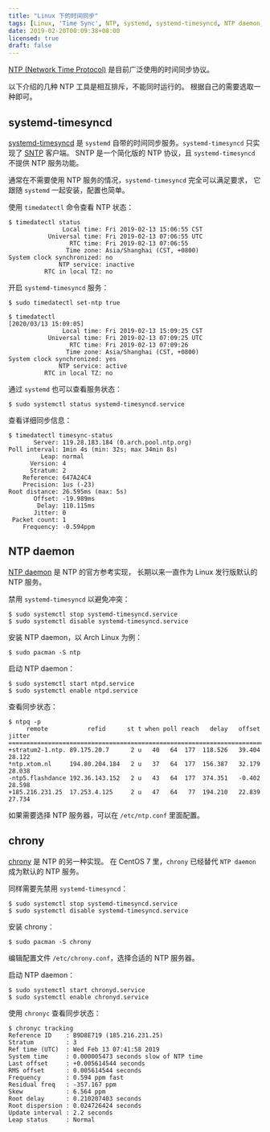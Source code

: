 ```yaml
---
title: "Linux 下的时间同步"
tags: [Linux, 'Time Sync', NTP, systemd, systemd-timesyncd, NTP daemon, chrony]
date: 2019-02-20T00:09:38+08:00
licensed: true
draft: false
---
```


[NTP (Network Time Protocol)](https://en.wikipedia.org/wiki/Network_Time_Protocol)
是目前广泛使用的时间同步协议。

以下介绍的几种 NTP 工具是相互排斥，不能同时运行的。
根据自己的需要选取一种即可。


## systemd-timesyncd

[systemd-timesyncd](https://www.freedesktop.org/software/systemd/man/systemd-timesyncd.service.html)
是 `systemd` 自带的时间同步服务。`systemd-timesyncd` 只实现了
[SNTP](https://tools.ietf.org/html/rfc4330) 客户端。
SNTP 是一个简化版的 NTP 协议，且 `systemd-timesyncd` 不提供 NTP 服务功能。

通常在不需要使用 NTP 服务的情况，`systemd-timesyncd` 完全可以满足要求，
它跟随 `systemd` 一起安装，配置也简单。

使用 `timedatectl` 命令查看 NTP 状态：

```
$ timedatectl status
               Local time: Fri 2019-02-13 15:06:55 CST
           Universal time: Fri 2019-02-13 07:06:55 UTC
                 RTC time: Fri 2019-02-13 07:06:55
                Time zone: Asia/Shanghai (CST, +0800)
System clock synchronized: no
              NTP service: inactive
          RTC in local TZ: no
```

开启 `systemd-timesyncd` 服务：

```shell
$ sudo timedatectl set-ntp true
```

```
$ timedatectl                                                                                                                                                                                                                                           [2020/03/13 15:09:05]
               Local time: Fri 2019-02-13 15:09:25 CST
           Universal time: Fri 2019-02-13 07:09:25 UTC
                 RTC time: Fri 2019-02-13 07:09:26
                Time zone: Asia/Shanghai (CST, +0800)
System clock synchronized: yes
              NTP service: active
          RTC in local TZ: no
```

通过 `systemd` 也可以查看服务状态：

```shell
$ sudo systemctl status systemd-timesyncd.service
```

查看详细同步信息：

```
$ timedatectl timesync-status
       Server: 119.28.183.184 (0.arch.pool.ntp.org)
Poll interval: 1min 4s (min: 32s; max 34min 8s)
         Leap: normal
      Version: 4
      Stratum: 2
    Reference: 647A24C4
    Precision: 1us (-23)
Root distance: 26.595ms (max: 5s)
       Offset: -19.989ms
        Delay: 110.115ms
       Jitter: 0
 Packet count: 1
    Frequency: -0.594ppm
```


## NTP daemon

[NTP daemon](http://www.ntp.org/) 是 NTP 的官方参考实现，
长期以来一直作为 Linux 发行版默认的 NTP 服务。

禁用 `systemd-timesyncd` 以避免冲突：

```shell
$ sudo systemctl stop systemd-timesyncd.service
$ sudo systemctl disable systemd-timesyncd.service
```

安装 NTP daemon，以 Arch Linux 为例：

```shell
$ sudo pacman -S ntp
```

启动 NTP daemon：

```shell
$ sudo systemctl start ntpd.service
$ sudo systemctl enable ntpd.service
```

查看同步状态：

```
$ ntpq -p
     remote           refid      st t when poll reach   delay   offset  jitter
==============================================================================
+stratum2-1.ntp. 89.175.20.7      2 u   40   64  177  118.526   39.404  28.122
*ntp.xtom.nl     194.80.204.184   2 u   37   64  177  156.387   32.179  28.038
-ntp5.flashdance 192.36.143.152   2 u   43   64  177  374.351   -0.402  28.598
+185.216.231.25  17.253.4.125     2 u   47   64   77  194.210   22.839  27.734
```

如果需要选择 NTP 服务器，可以在 `/etc/ntp.conf` 里面配置。


## chrony

[chrony](https://chrony.tuxfamily.org/) 是 NTP 的另一种实现。
在 CentOS 7 里，`chrony` 已经替代 `NTP daemon` 成为默认的 NTP 服务。

同样需要先禁用 `systemd-timesyncd`：

```shell
$ sudo systemctl stop systemd-timesyncd.service
$ sudo systemctl disable systemd-timesyncd.service
```

安装 chrony：

```shell
$ sudo pacman -S chrony
```

编辑配置文件 `/etc/chrony.conf`，选择合适的 NTP 服务器。

启动 NTP daemon：

```shell
$ sudo systemctl start chronyd.service
$ sudo systemctl enable chronyd.service
```

使用 `chronyc` 查看同步状态：

```
$ chronyc tracking
Reference ID    : B9D8E719 (185.216.231.25)
Stratum         : 3
Ref time (UTC)  : Wed Feb 13 07:41:58 2019
System time     : 0.000005473 seconds slow of NTP time
Last offset     : +0.005614544 seconds
RMS offset      : 0.005614544 seconds
Frequency       : 0.594 ppm fast
Residual freq   : -357.167 ppm
Skew            : 6.564 ppm
Root delay      : 0.210207403 seconds
Root dispersion : 0.024726424 seconds
Update interval : 2.2 seconds
Leap status     : Normal
```
